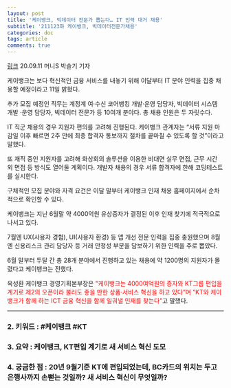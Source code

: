 ```yaml
---
layout: post
title: '케이뱅크, 빅데이터 전문가 뽑는다… IT 인력 대거 채용'
subtitle: '211123화 케이뱅크, 빅데이터전문가채용'
categories: doc
tags: article
comments: true
---
```


[링크](https://moneys.mt.co.kr/news/mwView.php?no=2020091109058016482)
20.09.11 머니S 박슬기 기자   

케이뱅크는 보다 혁신적인 금융 서비스를 내놓기 위해 이달부터 IT 분야 인력을 집중 채용할 예정이라고 11일 밝혔다.   

추가 모집 예정인 직무는 계정계 여·수신 코어뱅킹 개발·운영 담당자, 빅데이터 시스템 개발 ·운영 담당자, 빅데이터 전문가 등 10여개 분야다. 총 채용 인원은 두 자릿수다.   

IT 직군 채용의 경우 지원자 편의를 고려해 진행된다. 케이뱅크 관계자는 “서류 지원 마감일 이후 빠르면 2주 안에 최종 합격자 통보까지 절차를 끝마칠 수 있도록 할 것”이라고 말했다.   

또 재직 중인 지원자를 고려해 화상회의 솔루션을 이용한 비대면 실무 면접, 근무 시간 외 면접 등 방식도 열어둘 계획이다. 개발자 채용의 경우 서류 합격자에 한해 코딩테스트를 실시한다.   

구체적인 모집 분야와 자격 요건은 이달 말부터 케이뱅크 인재 채용 홈페이지에서 순차적으로 확인할 수 있다.   

케이뱅크는 지난 6월말 약 4000억원 유상증자가 결정된 이후 인재 찾기에 적극적으로 나서고 있다.   

7월엔 UX(사용자 경험), UI(사용자 환경) 등 앱 개선 전문 인력을 집중 충원했으며 8월엔 신용리스크 관리 담당자 등 거래 안정성 부문을 담보하기 위한 인력을 주로 뽑았다.   

6월 말부터 두달 간 총 28개 분야에서 진행하고 있는 채용에 약 1200명의 지원자가 몰렸다고 케이뱅크는 전했다.   

옥성환 케이뱅크 경영기획본부장은 <span style="color:red">"케이뱅크는 4000여억원의 증자와 KT그룹 편입을 계기로 제2의 오픈이라 불러도 좋을 만한 상품·서비스 혁신을 하고 있다”며 ”KT와 케이뱅크가 함께 하는 ICT 금융 혁신을 함께 일궈낼 인재를 찾는다”</span>고 말했다.
* * *

### 2. 키워드 : \#케이뱅크 \#KT
### 3. 요약 : 케이뱅크, KT편입 계기로 새 서비스 혁신 도모
### 4. 궁금한 점 : 20년 9월기준 KT에 편입되었는데, BC카드의 위치는 두고 은행사까지 손뻗는 것일까? 새 서비스 혁신이 무엇일까?
